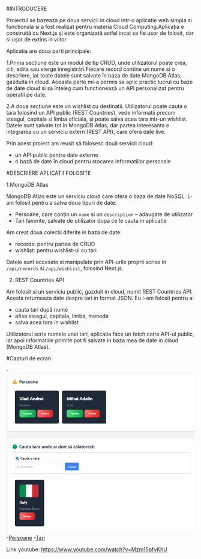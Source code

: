#INTRODUCERE

Proiectul se bazeaza pe doua servicii in cloud intr-o aplicatie web simpla si functionala si a fost realizat pentru materia Cloud Computing.Aplicația e construită cu Next.js și este organizată astfel incat sa fie usor de folosit, dar si ușor de extins in viitor.

Aplicatia are doua parti principale:

1.Prima secțiune este un modul de tip CRUD, unde utilizatorul poate crea, citi, edita sau sterge inregistrări.Fiecare record contine un nume si o descriere, iar toate datele sunt salvate în baza de date MongoDB Atlas, gazduita in cloud. Aceasta parte mi-a permis sa aplic practic lucrul cu baze de date cloud si sa înțeleg cum functionează un API personalizat pentru operatii pe date.

2.A doua secțiune este un wishlist cu destinatii. Utilizatorul poate cauta o tara folosind un API public (REST Countries), vede informatii precum steagul, capitala si limba oficiala, și poate salva acea tara intr-un wishlist. Datele sunt salvate tot în MongoDB Atlas, dar partea interesanta e integrarea cu un serviciu extern (REST API), care ofera date live.

Prin acest proiect am reusit să folosesc două servicii cloud:
- un API public pentru date externe
- o bază de date în cloud pentru stocarea informatiilor personale

#DESCRIERE APLICATII FOLOSITE

1.MongoDB Atlas

MongoDB Atlas este un serviciu cloud care ofera o baza de date NoSQL. L-am folosit pentru a salva doua tipuri de date:
- Persoane, care conțin un `name` si un `description` – adaugate de utilizator
- Tari favorite, salvate de utilizator dupa ce le cauta in aplicatie

Am creat doua colectii diferite in baza de date:
- records:  pentru partea de CRUD
- wishlist:  pentru wishlist-ul cu tari

Datele sunt accesate si manipulate prin API-urile proprii scrise in `/api/records` si `/api/wishlist`, folosind Next.js.

2. REST Countries API

Am folosit si un serviciu public, gazduit in cloud, numit REST Countries API. Acesta returneaza date despre tari in format JSON. Eu l-am folosit pentru a:
- cauta tari după nume
- afisa steagul, capitala, limba, moneda
- salva acea tara in wishlist

Utilizatorul scrie numele unei tari, aplicatia face un fetch catre API-ul public, iar apoi informatiile primite pot fi salvate in baza mea de date in cloud (MongoDB Atlas).

#Capturi de ecran

-![HomePage](./public/screenshots/interfata.png)
-[Persoane](./public/screenshots/persoane.png)
-[Tari](./public/screenshots/tari.png)

Link youtube: https://www.youtube.com/watch?v=Mzm15pfyKhU